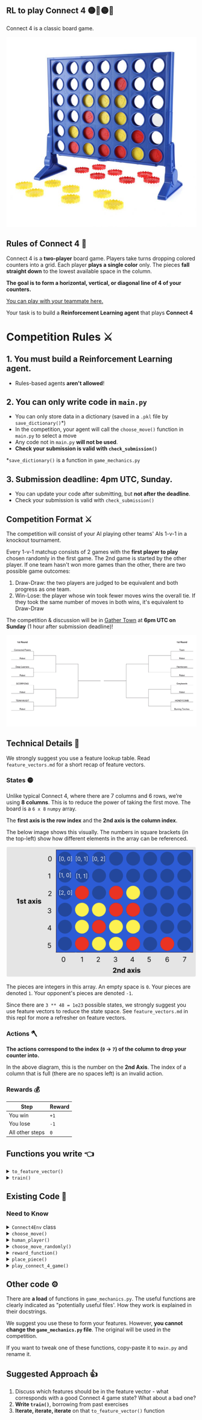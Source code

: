 ## RL to play Connect 4 :yellow_circle::red_circle::yellow_circle::red_circle:

Connect 4 is a classic board game.

![Connect 4. Yellow wins with 4 consecutive yellow pieces on a diagonal](images/connect4board.jpeg)

## Rules of Connect 4 :red_circle:

Connect 4 is a **two-player** board game. Players take turns dropping colored counters into a grid. Each player **plays a single color** only. The pieces **fall straight down** to the lowest available space in the column.

**The goal is to form a horizontal, vertical, or diagonal line of 4 of your counters.**

[You can play with your teammate here.](https://boardgames.io/en/connect4)

Your task is to build a **Reinforcement Learning agent** that plays **Connect 4**

# Competition Rules :crossed_swords:

## 1. You must build a **Reinforcement Learning** agent.

- Rules-based agents **aren't allowed**!

## 2. You can only write code in `main.py`

- You can only store data in a dictionary (saved in a `.pkl` file by `save_dictionary()`\*)
- In the competition, your agent will call the `choose_move()` function in `main.py` to select a move
- Any code not in `main.py` **will not be used**.
- **Check your submission is valid with `check_submission()`**

\*`save_dictionary()` is a function in `game_mechanics.py`

## 3. Submission deadline: **4pm UTC, Sunday**.

- You can update your code after submitting, but **not after the deadline**.
- Check your submission is valid with `check_submission()`

## Competition Format :crossed_swords:

The competition will consist of your AI playing other teams' AIs 1-v-1 in a knockout tournament.

Every 1-v-1 matchup consists of 2 games with the **first player to play** chosen randomly in the first game. The 2nd game is started by the other player. If one team hasn't won more games than the other, there are two possible game outcomes:

1. Draw-Draw: the two players are judged to be equivalent and both progress as one team.
2. Win-Lose: the player whose win took fewer moves wins the overall tie. If they took the same number of moves in both wins, it's equivalent to Draw-Draw

The competition & discussion will be in [Gather Town](https://app.gather.town/app/nJwquzJjD4TLKcTy/Delta%20Academy) at **6pm UTC on Sunday** (1 hour after submission deadline)!

![Example knockout tournament tree](./images/tournament_tree.png)

## Technical Details :hammer:

We strongly suggest you use a feature lookup table. Read `feature_vectors.md` for a short recap of feature vectors.

### States :yellow_circle:

Unlike typical Connect 4, where there are 7 columns and 6 rows, we’re using **8 columns**. This is to reduce the power of taking the first move. The board is a `6 x 8` `numpy` array.

The **first axis is the row index** and the **2nd axis is the column index**.

The below image shows this visually. The numbers in square brackets (in the top-left) show how different elements in the array can be referenced.

![Connect 4 board with index of top left squares shown](./images/connect4annotate.png)

The pieces are integers in this array. An empty space is `0`. Your pieces are denoted `1`. Your opponent's pieces are denoted `-1`.

Since there are `3 ** 48 = 1e23` possible states, we strongly suggest you use feature vectors to reduce the state space. See `feature_vectors.md` in this repl for more a refresher on feature vectors.

### Actions :axe:

**The actions correspond to the index (`0` -> `7`) of the column to drop your counter into.**

In the above diagram, this is the number on the **2nd Axis**. The index of a column that is full (there are no spaces left) is an invalid action.

### Rewards :moneybag:

| Step            | Reward |
| --------------- | ------ |
| You win         | `+1`   |
| You lose        | `-1`   |
| All other steps | `0`    |

## Functions you write :point_left:

<details>
<summary><code style="white-space:nowrap;">  to_feature_vector()</code></summary>
Write this to convert a state into a feature vector. These features are used to represent the state in the value function lookup table.
<br />

<br />
Input is the state (<code style="white-space:nowrap;">np.array</code>) and output is a <code style="white-space:nowrap;">tuple</code> which you design! The better the features you pick out, the faster your agent will learn and better it can be at Connect-4.
<br />

<br />
Too detailed of a feature vector and it'll take a long time to train. Not enough detail and your agent will hit a ceiling since too many varied states will look identical.
<br />
<br />
E.g. if your feature was just "number of pieces played by me", there are many different states with the same number of pieces played (and thus the same value function).
</details>

<details>
<summary><code style="white-space:nowrap;">  train()</code></summary>
Write this to train your value function dictionary from experience in the environment. Use TD learning.
<br />
<br />
Output the trained dictionary so it can be saved.
<br />
<br />
You can structure your value dictionary however you like,
but the existing implementation of <code style="white-space:nowrap;">choose_move()</code> expects <code style="white-space:nowrap;">{feature_vector: value}</code>.
<br />
<br />
If you structure it another way, you'll have to tweak <code style="white-space:nowrap;">choose_move()</code>
</details>

## Existing Code :pray:

### Need to Know

<details>
<summary><code style="white-space:nowrap;">  Connect4Env</code> class</summary>
The environment class controls the game and runs the opponent's <code style="white-space:nowrap;">choose_move()</code> function.
<br />
<br />
Use it to train your agent. See example usage in <code style="white-space:nowrap;">play_connect_4_game()</code>.
<br />
<br />
The opponent's <code style="white-space:nowrap;">choose_move()</code> function is input at initialisation (when <code style="white-space:nowrap;">Connect4Env(opponent_choose_move)</code> is called).
<br />
<br />
The first player is chosen at random when <code style="white-space:nowrap;">Connect4Env.reset()</code> is called. Every time you call <code style="white-space:nowrap;">Connect4Env.step()</code>, 2 moves are taken - yours and then your opponent's. Your opponent sees a 'flipped' version of the board, where their pieces are shown as <code style="white-space:nowrap;">1</code>'s and yours are shown as <code style="white-space:nowrap;">-1</code>'s.
    <br />
    <br />
Connect4Env takes 3 optional arguments:

- <code style="white-space:nowrap;">verbose</code> Whether to print the board and logging information (such as the position of the move recent move) to the console.
- <code style="white-space:nowrap;">render</code> Whether to render the game graphically. The player plays with red counters and the opponent players with yellow. Set this to True if you want to play against your bot yourself.
- <code style="white-space:nowrap;">game_speed_multiplier</code> How fast to render a game (only has an effect when render= True). Low number = slow. High number = fast.

</details>

<details>
<summary><code style="white-space:nowrap;">  choose_move()</code></summary>
This acts greedily given the <code style="white-space:nowrap;">state</code> and value function dictionary. We've given you this to save time, but you are welcome to change it.
<br />
<br />
In the competition, <code style="white-space:nowrap;">choose_move()</code> selects your moves. Takes the state as input and outputs an action.
<br />
<br/>
This takes an optional <code style="white-space:nowrap;">verbose</code> argument, which outputs information useful for debugging when set toe <code style="white-space:nowrap;">True</code>.
</details>

<details>
<summary><code style="white-space:nowrap;">  human_player()</code></summary>
Input into <code style="white-space:nowrap;">play_connect_4_game()</code> to play yourself.
<br />
<br />
Click on the column to play a counter there.
</details>

<details>
<summary><code style="white-space:nowrap;">  choose_move_randomly()</code></summary>
Like above, but randomly picks from non-full columns.
<br />
<br />
Takes the state as input and outputs an action.
</details>

<details>
<summary><code style="white-space:nowrap;">  reward_function()</code></summary>
What reward would be received in state 'successor_state' after taking action 'last_action_taken'
<br />
<br />
Takes the state and an action as input and outputs a float
</details>

<details>
<summary><code style="white-space:nowrap;">  place_piece()</code></summary>
The transition function. Returns a tuple of ('board', 'row'), where 'board' is the 'board' after a piece has been placed in 'column_idx' by 'player'.
Warning: This function mutates the board in place.
<br />
</details>

<details>
<summary><code style="white-space:nowrap;">  play_connect_4_game()</code></summary>
Plays 1 game of Connect 4, which can be visualsed either in the console (if <code style="white-space:nowrap;">verbose=True</code>) or rendered visually (if <code style="white-space:nowrap;">render = True</code>). Outputs the return for your agent.
<br />
<br />
Inputs:

<code style="white-space:nowrap;">your_choose_move</code>: Function that takes the state and outputs the action for your agent.

<code style="white-space:nowrap;">opponent_choose_move</code>: Function that takes the state and outputs the action for the opponent.

<code style="white-space:nowrap;">game_speed_multiplier</code>: controls the gameplay speed. High numbers mean fast games, low numbers mean slow games.

<code style="white-space:nowrap;">render</code>: whether to render the game visually.

<code style="white-space:nowrap;">verbose</code>: whether to print to console each move and the corresponding board states.

</details>

## Other code :gear:

There are **a load** of functions in `game_mechanics.py`. The useful functions are clearly indicated as "potentially useful files'. How they work is explained in their docstrings.

We suggest you use these to form your features. However, **you cannot change the `game_mechanics.py` file**. The original will be used in the competition.

If you want to tweak one of these functions, copy-paste it to `main.py` and rename it.

## Suggested Approach :+1:

1. Discuss which features should be in the feature vector - what corresponds with a good Connect 4 game state? What about a bad one?
2. **Write `train()`**, borrowing from past exercises
3. **Iterate, iterate, iterate** on that `to_feature_vector()` function
